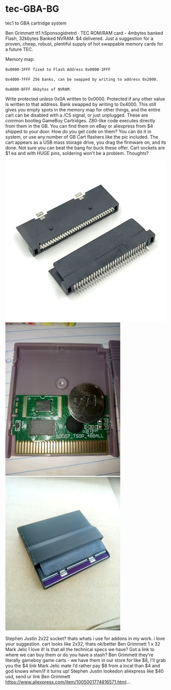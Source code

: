 # tec-GBA-BG
tec1 to GBA cartridge system


Ben Grimmett
tt1 hSponsogidretrd  · 
TEC ROM/RAM card - 4mbytes banked Flash, 32kbytes Banked NVRAM. $4 delivered.
Just a suggestion for a proven, cheap, robust, plentiful supply of hot swappable memory cards for a future TEC.

Memory map:

`0x0000-3FFF fixed to Flash Address 0x0000-3FFF`

`0x4000-7FFF 256 banks, can be swapped by writing to address 0x2000.`

`0xA000-BFFF 8kbytes of NVRAM. `

Write protected unless 0x0A written to 0x0000. Protected if any other value is written to that address. Bank swapped by writing to 0x4000.
This still gives you empty spots in the memory map for other things, and the entire cart can be disabled with a /CS signal, or just unplugged.
These are common bootleg GameBoy Cartridges. Z80-like code executes directly from them in the GB. You can find them on eBay or aliexpress from $4 shipped to your door.
How do you get code on them? You can do it in system, or use any number of GB Cart flashers like the pic included. The cart appears as a USB mass storage drive, you drag the firmware on, and its done.
Not sure you can beat the bang for buck these offer. Cart sockets are $1 ea and with HUGE pins, soldering won't be a problem.
Thoughts?

![](https://github.com/SteveJustin1963/tec-GBA-BG/blob/main/pics/209914165_10158192426230869_8435976014097697285_n.jpg)
![](https://github.com/SteveJustin1963/tec-GBA-BG/blob/main/pics/213513900_10158192425445869_2233389688333613634_n.jpg) 
![](https://github.com/SteveJustin1963/tec-GBA-BG/blob/main/pics/215242643_10158192425970869_399779924914846978_n.jpg)


Stephen Justin 2x22 socket? thats whats i use for addons in my work. i love your suggestion. cart looks like 2x32, thats ok/better
Ben Grimmett 1 x 32
Mark Jelic I love it! Is that all the technical specs we have? Got a link to where we can buy them or do you have a stash?
Ben Grimmett they're literally gameboy game carts - we have them in our store for like $8, I'll grab you the $4 link
Mark Jelic mate I’d rather pay $8 from a local than $4 and god knows when/if it turns up!
Stephen Justin lookedon aliexpress like $40 usd, send ur link
Ben Grimmett https://www.aliexpress.com/item/1005001774816571.html...
